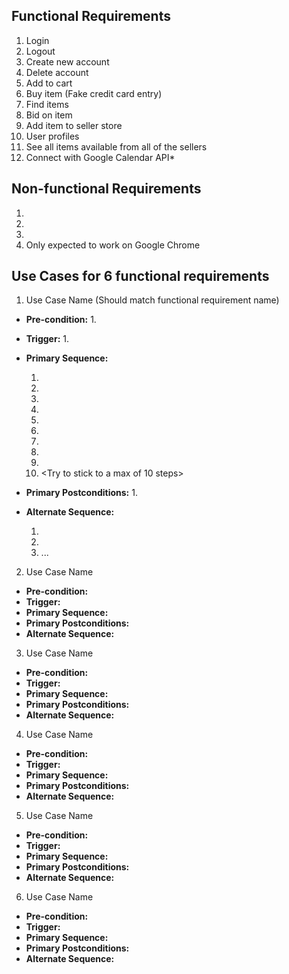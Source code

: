 ## Functional Requirements
1. Login
2. Logout
3. Create new account
4. Delete account
5. Add to cart
6. Buy item (Fake credit card entry)
7. Find items
8. Bid on item
9. Add item to seller store
10. User profiles
11. See all items available from all of the sellers
12. Connect with Google Calendar API*

## Non-functional Requirements
1. 
2. 
3. 
4. Only expected to work on Google Chrome

## Use Cases for 6 functional requirements

1. Use Case Name (Should match functional requirement name)
- **Pre-condition:** <can be a list or short description> 
  1. 
- **Trigger:** <can be a list or short description> 
  1. 
- **Primary Sequence:**
  
  1. 
  2. 
  3. 
  4. 
  5. 
  6. 
  7. 
  8. 
  9. 
  10. <Try to stick to a max of 10 steps>

- **Primary Postconditions:** <can be a list or short description> 
  1.
- **Alternate Sequence:** <you can have more than one alternate sequence to describe multiple issues that may arise>
  
  1. 
  2. 
  3. ...

2. Use Case Name
- **Pre-condition:**
- **Trigger:** 
- **Primary Sequence:**
- **Primary Postconditions:** 
- **Alternate Sequence:** 

3. Use Case Name
- **Pre-condition:**
- **Trigger:** 
- **Primary Sequence:**
- **Primary Postconditions:** 
- **Alternate Sequence:** 

4. Use Case Name
- **Pre-condition:**
- **Trigger:** 
- **Primary Sequence:**
- **Primary Postconditions:** 
- **Alternate Sequence:** 

5. Use Case Name
- **Pre-condition:**
- **Trigger:** 
- **Primary Sequence:**
- **Primary Postconditions:** 
- **Alternate Sequence:** 

6. Use Case Name
- **Pre-condition:**
- **Trigger:** 
- **Primary Sequence:**
- **Primary Postconditions:** 
- **Alternate Sequence:** 